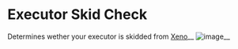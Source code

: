 # Executor Skid Check
Determines wether your executor is skidded from [Xeno](https://github.com/riz-ve/Xenoo)__
![image](https://github.com/user-attachments/assets/be0afc9a-398e-458d-af4e-679867913e53)__
